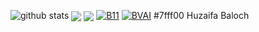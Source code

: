 ![github stats](https://github-readme-stats.vercel.app/api?username=HuXaifa-Xo&show_icons=true&include_all_commits=true&theme=chartreuse-dark&cache_seconds=3200)
<img align="center" src="https://github-readme-stats.anuraghazra1.vercel.app/api/top-langs/?username=botolmehedi&layout=compact&theme=chartreuse-dark" />
<img align="center" src="https://github-readme-stats.anuraghazra1.vercel.app/api/pin/?username=HuXaifa-Xo&repo=HPK&theme=chartreuse-dark" />
<a href="https://github.com/botolmehedi/b11"><img title="B11" src="https://github-readme-stats.vercel.app/api/pin/?username=HuXaifa-Xo&repo=Ishfaq&theme=vision-friendly-dark"></a>
<a href="https://github.com/botolmehedi/bvai"><img title="BVAI" src="https://github-readme-stats.vercel.app/api/pin/?username=HuXaifa-Xo&repo=Hydra&theme=dark"></a>
#7fff00 Huzaifa Baloch
